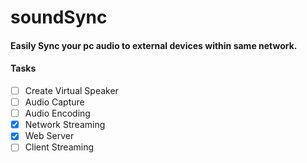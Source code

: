 # soundSync

#### Easily Sync your pc audio to external devices within same network.

#### Tasks
- [ ] Create Virtual Speaker
- [ ] Audio Capture
- [ ] Audio Encoding
- [x] Network Streaming
- [x] Web Server
- [ ] Client Streaming
